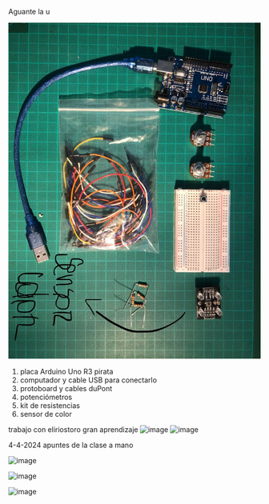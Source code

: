 Aguante la u 

![materiales](./materiales.jpg)

1. placa Arduino Uno R3 pirata
2. computador y cable USB para conectarlo
3. protoboard y cables duPont
4. potenciómetros
5. kit de resistencias   
6. sensor de color


trabajo con eliriostoro
gran aprendizaje 
![image](https://github.com/Spidermaneberl/dis145/assets/164402625/0c2830ef-57f0-4a41-8eb7-022d1eb710f4)
![image](https://github.com/Spidermaneberl/dis145/assets/164402625/90de80a2-e440-4e42-8044-5642828e0862)

4-4-2024
apuntes de la clase a mano 

![image](https://github.com/Spidermaneberl/dis145/assets/164402625/72144d64-3068-447b-93a0-c9880a2fe144)

![image](https://github.com/Spidermaneberl/dis145/assets/164402625/f5c853fa-c835-4609-9827-7b10f2addc97)


![image](https://github.com/Spidermaneberl/dis145/assets/164402625/8c52aa96-922c-454b-999c-0442085fef58)





















